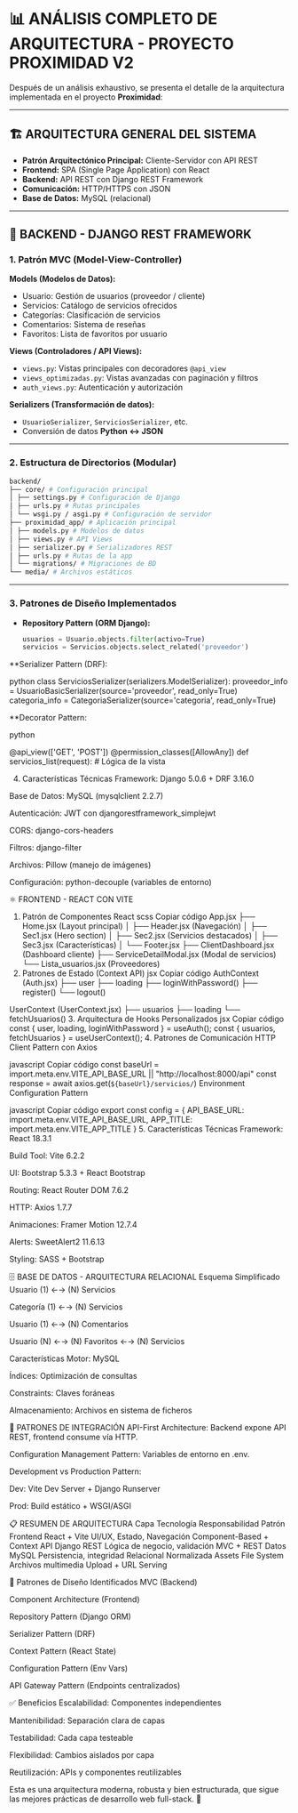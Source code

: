 # 📊 ANÁLISIS COMPLETO DE ARQUITECTURA - PROYECTO PROXIMIDAD V2  

Después de un análisis exhaustivo, se presenta el detalle de la arquitectura implementada en el proyecto **Proximidad**:  

---

## 🏗️ ARQUITECTURA GENERAL DEL SISTEMA  
- **Patrón Arquitectónico Principal:** Cliente-Servidor con API REST  
- **Frontend:** SPA (Single Page Application) con React  
- **Backend:** API REST con Django REST Framework  
- **Comunicación:** HTTP/HTTPS con JSON  
- **Base de Datos:** MySQL (relacional)  

---

## 🔧 BACKEND - DJANGO REST FRAMEWORK  

### 1. Patrón MVC (Model-View-Controller)  
**Models (Modelos de Datos):**  
- Usuario: Gestión de usuarios (proveedor / cliente)  
- Servicios: Catálogo de servicios ofrecidos  
- Categorías: Clasificación de servicios  
- Comentarios: Sistema de reseñas  
- Favoritos: Lista de favoritos por usuario  

**Views (Controladores / API Views):**  
- `views.py`: Vistas principales con decoradores `@api_view`  
- `views_optimizadas.py`: Vistas avanzadas con paginación y filtros  
- `auth_views.py`: Autenticación y autorización  

**Serializers (Transformación de datos):**  
- `UsuarioSerializer`, `ServiciosSerializer`, etc.  
- Conversión de datos **Python ↔ JSON**  

---

### 2. Estructura de Directorios (Modular)  

```bash
backend/
├── core/ # Configuración principal
│ ├── settings.py # Configuración de Django
│ ├── urls.py # Rutas principales
│ └── wsgi.py / asgi.py # Configuración de servidor
├── proximidad_app/ # Aplicación principal
│ ├── models.py # Modelos de datos
│ ├── views.py # API Views
│ ├── serializer.py # Serializadores REST
│ ├── urls.py # Rutas de la app
│ └── migrations/ # Migraciones de BD
└── media/ # Archivos estáticos
```

---

### 3. Patrones de Diseño Implementados  
- **Repository Pattern (ORM Django):**  
  ```python
  usuarios = Usuario.objects.filter(activo=True)
  servicios = Servicios.objects.select_related('proveedor')

**Serializer Pattern (DRF):

python
class ServiciosSerializer(serializers.ModelSerializer):
    proveedor_info = UsuarioBasicSerializer(source='proveedor', read_only=True)
    categoria_info = CategoriaSerializer(source='categoria', read_only=True)

**Decorator Pattern:

python

@api_view(['GET', 'POST'])
@permission_classes([AllowAny])
def servicios_list(request):
    # Lógica de la vista
    
4. Características Técnicas
Framework: Django 5.0.6 + DRF 3.16.0

Base de Datos: MySQL (mysqlclient 2.2.7)

Autenticación: JWT con djangorestframework_simplejwt

CORS: django-cors-headers

Filtros: django-filter

Archivos: Pillow (manejo de imágenes)

Configuración: python-decouple (variables de entorno)

⚛️ FRONTEND - REACT CON VITE
1. Patrón de Componentes React
scss
Copiar código
App.jsx
├── Home.jsx (Layout principal)
│   ├── Header.jsx (Navegación)
│   ├── Sec1.jsx (Hero section)
│   ├── Sec2.jsx (Servicios destacados)
│   ├── Sec3.jsx (Características)
│   └── Footer.jsx
├── ClientDashboard.jsx (Dashboard cliente)
├── ServiceDetailModal.jsx (Modal de servicios)
└── Lista_usuarios.jsx (Proveedores)
2. Patrones de Estado (Context API)
jsx
Copiar código
AuthContext (Auth.jsx)
 ├── user
 ├── loading
 ├── loginWithPassword()
 ├── register()
 └── logout()

UserContext (UserContext.jsx)
 ├── usuarios
 ├── loading
 └── fetchUsuarios()
3. Arquitectura de Hooks Personalizados
jsx
Copiar código
const { user, loading, loginWithPassword } = useAuth();
const { usuarios, fetchUsuarios } = useUserContext();
4. Patrones de Comunicación
HTTP Client Pattern con Axios

javascript
Copiar código
const baseUrl = import.meta.env.VITE_API_BASE_URL || "http://localhost:8000/api"
const response = await axios.get(`${baseUrl}/servicios/`)
Environment Configuration Pattern

javascript
Copiar código
export const config = {
  API_BASE_URL: import.meta.env.VITE_API_BASE_URL,
  APP_TITLE: import.meta.env.VITE_APP_TITLE
}
5. Características Técnicas
Framework: React 18.3.1

Build Tool: Vite 6.2.2

UI: Bootstrap 5.3.3 + React Bootstrap

Routing: React Router DOM 7.6.2

HTTP: Axios 1.7.7

Animaciones: Framer Motion 12.7.4

Alerts: SweetAlert2 11.6.13

Styling: SASS + Bootstrap

🗄️ BASE DE DATOS - ARQUITECTURA RELACIONAL
Esquema Simplificado
Usuario (1) ←→ (N) Servicios

Categoría (1) ←→ (N) Servicios

Usuario (1) ←→ (N) Comentarios

Usuario (N) ←→ (N) Favoritos ←→ (N) Servicios

Características
Motor: MySQL

Índices: Optimización de consultas

Constraints: Claves foráneas

Almacenamiento: Archivos en sistema de ficheros

🔄 PATRONES DE INTEGRACIÓN
API-First Architecture: Backend expone API REST, frontend consume vía HTTP.

Configuration Management Pattern: Variables de entorno en .env.

Development vs Production Pattern:

Dev: Vite Dev Server + Django Runserver

Prod: Build estático + WSGI/ASGI

📋 RESUMEN DE ARQUITECTURA
Capa	Tecnología	Responsabilidad	Patrón
Frontend	React + Vite	UI/UX, Estado, Navegación	Component-Based + Context
API	Django REST	Lógica de negocio, validación	MVC + REST
Datos	MySQL	Persistencia, integridad	Relacional Normalizada
Assets	File System	Archivos multimedia	Upload + URL Serving

🔧 Patrones de Diseño Identificados
MVC (Backend)

Component Architecture (Frontend)

Repository Pattern (Django ORM)

Serializer Pattern (DRF)

Context Pattern (React State)

Configuration Pattern (Env Vars)

API Gateway Pattern (Endpoints centralizados)

✅ Beneficios
Escalabilidad: Componentes independientes

Mantenibilidad: Separación clara de capas

Testabilidad: Cada capa testeable

Flexibilidad: Cambios aislados por capa

Reutilización: APIs y componentes reutilizables

Esta es una arquitectura moderna, robusta y bien estructurada, que sigue las mejores prácticas de desarrollo web full-stack. 🚀
